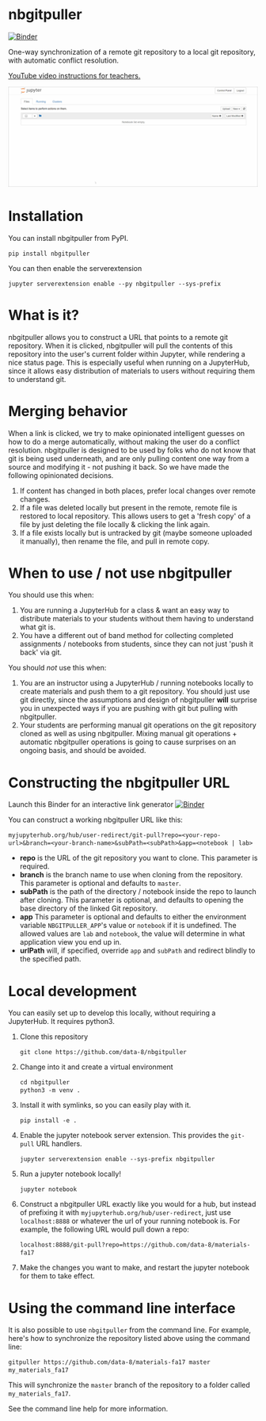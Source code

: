 # nbgitpuller

[![Binder](https://mybinder.org/badge.svg)](https://mybinder.org/v2/gh/jupyterhub/nbgitpuller/master?urlpath=apps/binder%2Flink_generator.ipynb)

One-way synchronization of a remote git repository to a local git repository,
with automatic conflict resolution.

[YouTube video instructions for teachers.](https://youtu.be/o7U0ZuICVFg)


![nbgitpuller demo](doc/nbpuller.gif)

# Installation

You can install nbgitpuller from PyPI.

    pip install nbgitpuller

You can then enable the serverextension

    jupyter serverextension enable --py nbgitpuller --sys-prefix

# What is it?

nbgitpuller allows you to construct a URL that points to a remote git repository.
When it is clicked, nbgitpuller will pull the contents of this repository
into the user's current folder within Jupyter, while rendering a nice status page.
This is especially useful when running on a JupyterHub, since it allows easy distribution
of materials to users without requiring them to understand git.

# Merging behavior

When a link is clicked, we try to make opinionated intelligent guesses on how to
do a merge automatically, without making the user do a conflict resolution.
nbgitpuller is designed to be used by folks who do not know that git is being used
underneath, and are only pulling content one way from a source and modifying it -
not pushing it back.
So we have made the following opinionated decisions.


1. If content has changed in both places, prefer local changes over remote changes.
2. If a file was deleted locally but present in the remote, remote file is restored
   to local repository. This allows users to get a 'fresh copy' of a file by
   just deleting the file locally & clicking the link again.
3. If a file exists locally but is untracked by git (maybe someone uploaded it manually),
   then rename the file, and pull in remote copy.

# When to use / not use nbgitpuller

You should use this when:

1. You are running a JupyterHub for a class & want an easy way to distribute materials to
   your students without them having to understand what git is.
2. You have a different out of band method for collecting completed assignments / notebooks
   from students, since they can not just 'push it back' via git.

You should *not* use this when:

1. You are an instructor using a JupyterHub / running notebooks locally to create materials
   and push them to a git repository. You should just use git directly, since the assumptions
   and design of nbgitpuller **will** surprise you in unexpected ways if you are pushing with
   git but pulling with nbgitpuller.
2. Your students are performing manual git operations on the git repository cloned as well as
   using nbgitpuller. Mixing manual git operations + automatic nbgitpuller operations is going
   to cause surprises on an ongoing basis, and should be avoided.

# Constructing the nbgitpuller URL

Launch this Binder for an interactive link generator
[![Binder](https://mybinder.org/badge.svg)](https://mybinder.org/v2/gh/data-8/nbgitpuller/master?urlpath=apps/binder%2Flink_generator.ipynb)

You can construct a working nbgitpuller URL like this:

```
myjupyterhub.org/hub/user-redirect/git-pull?repo=<your-repo-url>&branch=<your-branch-name>&subPath=<subPath>&app=<notebook | lab>
```

- **repo** is the URL of the git repository you want to clone. This parameter is required.
- **branch** is the branch name to use when cloning from the repository.
  This parameter is optional and defaults to `master`.
- **subPath** is the path of the directory / notebook inside the repo to launch after cloning.
  This parameter is optional, and defaults to opening the base directory of the linked Git repository.
- **app** This parameter is optional and defaults to either the environment variable
  `NBGITPULLER_APP`'s value or `notebook` if it is undefined. The allowed values
  are `lab` and `notebook`, the value will determine in what application view
  you end up in.
- **urlPath** will, if specified, override `app` and `subPath` and redirect
  blindly to the specified path.

# Local development

You can easily set up to develop this locally, without requiring a JupyterHub. It requires python3.

1. Clone this repository
   ```
   git clone https://github.com/data-8/nbgitpuller
   ```

2. Change into it and create a virtual environment
   ```
   cd nbgitpuller
   python3 -m venv .
   ```

3. Install it with symlinks, so you can easily play with it.
   ```
   pip install -e .
   ```
4. Enable the jupyter notebook server extension. This provides the `git-pull` URL handlers.
   ```
   jupyter serverextension enable --sys-prefix nbgitpuller
   ```
5. Run a jupyter notebook locally!
   ```
   jupyter notebook
   ```
6. Construct a nbgitpuller URL exactly like you would for a hub, but instead of prefixing it
   with `myjupyterhub.org/hub/user-redirect`, just use `localhost:8888` or whatever the
   url of your running notebook is. For example, the following URL would pull down a repo:
   ```
   localhost:8888/git-pull?repo=https://github.com/data-8/materials-fa17
   ```
7. Make the changes you want to make, and restart the jupyter notebook for them to take effect.

# Using the command line interface

It is also possible to use `nbgitpuller` from the command line. For example,
here's how to synchronize the repository listed above using the command line:

```
gitpuller https://github.com/data-8/materials-fa17 master my_materials_fa17
```

This will synchronize the `master` branch of the repository to a folder
called `my_materials_fa17`.

See the command line help for more information.
